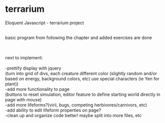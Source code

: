 terrarium
=========

Eloquent Javascript - terrarium project<br><br>

basic program from following the chapter and added exercises are done<br><br><br>


next to implement:<br><br>
-prettify display with jquery<br>
(turn into grid of divs, each creature different color (slightly random and/or based on energy, background colors, etc) use special characters (ie Yen for plant))<br>
-add more functionality to page<br>
(buttons to reset simulation, editor feature to define starting world directly in page with mouse)<br>
-add more lifeforms?(virii, bugs, competing herbivores/carnivors, etc)<br>
-add ability to edit lifeform properties on page?<br>
-clean up and organize code better!  maybe split into more files, etc<br>
